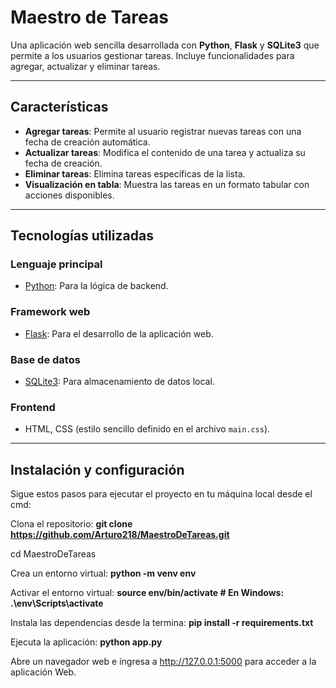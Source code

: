 # Maestro de Tareas

Una aplicación web sencilla desarrollada con **Python**, **Flask** y **SQLite3** que permite a los usuarios gestionar tareas. Incluye funcionalidades para agregar, actualizar y eliminar tareas.

---

## Características

- **Agregar tareas**: Permite al usuario registrar nuevas tareas con una fecha de creación automática.
- **Actualizar tareas**: Modifica el contenido de una tarea y actualiza su fecha de creación.
- **Eliminar tareas**: Elimina tareas específicas de la lista.
- **Visualización en tabla**: Muestra las tareas en un formato tabular con acciones disponibles.

---

## Tecnologías utilizadas

### **Lenguaje principal**
- [Python](https://www.python.org): Para la lógica de backend.

### **Framework web**
- [Flask](https://flask.palletsprojects.com): Para el desarrollo de la aplicación web.

### **Base de datos**
- [SQLite3](https://www.sqlite.org): Para almacenamiento de datos local.

### **Frontend**
- HTML, CSS (estilo sencillo definido en el archivo `main.css`).

---

## Instalación y configuración

Sigue estos pasos para ejecutar el proyecto en tu máquina local desde el cmd:

Clona el repositorio:
**git clone https://github.com/Arturo218/MaestroDeTareas.git**

cd MaestroDeTareas

Crea un entorno virtual:
**python -m venv env**

Activar el entorno virtual:
**source env/bin/activate  # En Windows: .\env\Scripts\activate**

Instala las dependencias desde la termina:
**pip install -r requirements.txt**

Ejecuta la aplicación:
**python app.py**

Abre un navegador web e ingresa a http://127.0.0.1:5000 para acceder a la aplicación Web.